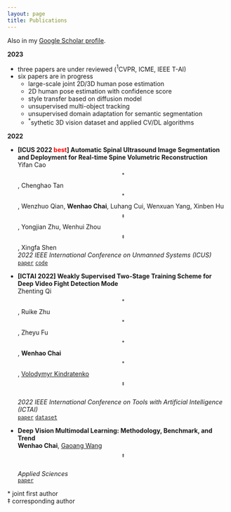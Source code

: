 ```yaml
---
layout: page
title: Publications
---
```


Also in my <a href="https://scholar.google.com/citations?user=SL--7UMAAAAJ&hl=en" target="_blank">Google Scholar profile</a>.

**2023**

- three papers are under reviewed ($^1$CVPR, ICME, IEEE T-AI)
- six papers are in progress
  - large-scale joint 2D/3D human pose estimation
  - 2D human pose estimation with confidence score
  - style transfer based on diffusion model
  - unsupervised multi-object tracking
  - unsupervised domain adaptation for semantic segmentation
  - $^*$sythetic 3D vision dataset and applied CV/DL algorithms

**2022**

- **[ICUS 2022 <font color='red'>best</font>] Automatic Spinal Ultrasound Image Segmentation and Deployment for Real-time Spine Volumetric Reconstruction**   
  Yifan Cao$$^*$$,
  Chenghao Tan$$^*$$,
  Wenzhuo Qian,
  **Wenhao Chai**,
  Luhang Cui,
  Wenxuan Yang,
  Xinben Hu$$^‡$$,
  Yongjian Zhu,
  Wenhui Zhou$$^‡$$,
  Xingfa Shen  
  *2022 IEEE International Conference on Unmanned Systems (ICUS)*  
  [`paper`](https://ieeexplore.ieee.org/document/9987127/)
  [`code`](https://github.com/rese1f/Spinal-Segmentation-and-3D-Reconstruction)


- **[ICTAI 2022] Weakly Supervised Two-Stage Training Scheme for Deep Video Fight Detection Mode**  
  Zhenting Qi$$^*$$,
  Ruike Zhu$$^*$$,
  Zheyu Fu$$^*$$,
  **Wenhao Chai**$$^*$$,
  <a href="https://scholar.google.com/citations?user=Cy81VegAAAAJ&hl=en&oi=ao">Volodymyr Kindratenko</a>$$^‡$$  
  *2022 IEEE International Conference on Tools with Artificial Intelligence (ICTAI)*  
  [`paper`](https://arxiv.org/abs/2209.11477)
  [`dataset`](https://github.com/rese1f/VideoFightDetection)


- **Deep Vision Multimodal Learning: Methodology, Benchmark, and Trend**   
  **Wenhao Chai**,
  <a href="https://scholar.google.com/citations?user=GhsXNiwAAAAJ&hl=en&oi=ao">Gaoang Wang</a>$$^‡$$  
  *Applied Sciences*  
  [`paper`](https://www.mdpi.com/2076-3417/12/13/6588)

$*$ joint first author  
$‡$ corresponding author